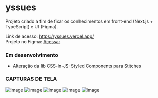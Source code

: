# yssues

Projeto criado a fim de fixar os conhecimentos em front-end (Next.js + TypeScript) e UI (Figma).

Link de acesso: <a href='https://yssues.vercel.app/'>https://yssues.vercel.app/<a/></br>
Projeto no Figma: <a href='https://www.figma.com/file/8vtPInAURZpUHW2s9BEg3M/yssues?node-id=0%3A1&t=VHv6XZLsEzeVuYZ1-1'>Acessar</a>

### Em desenvolvimento
* Alteração da lib CSS-in-JS: Styled Components para Stitches

### CAPTURAS DE TELA
![image](https://user-images.githubusercontent.com/56923620/222867313-2d86b092-87f4-443f-964c-8bb870c3609c.png)
![image](https://user-images.githubusercontent.com/56923620/222867391-26d9a913-9dd2-4542-987f-d6ce7832dc12.png)
![image](https://user-images.githubusercontent.com/56923620/222867451-7df114b4-7eb4-4e7f-b9e4-6bf0d56e4ed7.png)
![image](https://user-images.githubusercontent.com/56923620/222867662-676d5f17-f0d2-4267-a70c-c403db81fb38.png)
![image](https://user-images.githubusercontent.com/56923620/222867502-a1302667-88c1-40ff-a902-8f5c5fb3c041.png)
